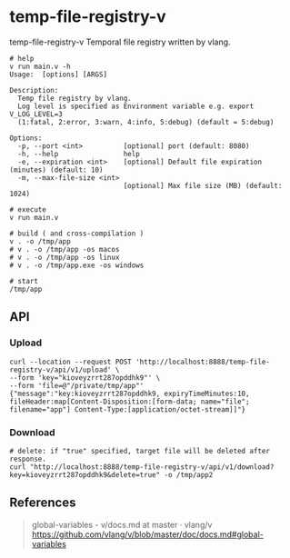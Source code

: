 # temp-file-registry-v

temp-file-registry-v Temporal file registry written by vlang.

```
# help
v run main.v -h
Usage:  [options] [ARGS]

Description:
  Temp file registry by vlang.
  Log level is specified as Environment variable e.g. export V_LOG_LEVEL=3
  (1:fatal, 2:error, 3:warn, 4:info, 5:debug) (default = 5:debug)

Options:
  -p, --port <int>          [optional] port (default: 8080)
  -h, --help                help
  -e, --expiration <int>    [optional] Default file expiration (minutes) (default: 10)
  -m, --max-file-size <int>
                            [optional] Max file size (MB) (default: 1024)

# execute
v run main.v

# build ( and cross-compilation )
v . -o /tmp/app
# v . -o /tmp/app -os macos
# v . -o /tmp/app -os linux
# v . -o /tmp/app.exe -os windows

# start
/tmp/app
```

## API

### Upload

```
curl --location --request POST 'http://localhost:8888/temp-file-registry-v/api/v1/upload' \
--form 'key="kioveyzrrt287opddhk9"' \
--form 'file=@"/private/tmp/app"'
{"message":"key:kioveyzrrt287opddhk9, expiryTimeMinutes:10, fileHeader:map[Content-Disposition:[form-data; name="file"; filename="app"] Content-Type:[application/octet-stream]]"}
```

### Download

```
# delete: if "true" specified, target file will be deleted after response.
curl "http://localhost:8888/temp-file-registry-v/api/v1/download?key=kioveyzrrt287opddhk9&delete=true" -o /tmp/app2
```


## References

> global-variables - v/docs.md at master · vlang/v  
> https://github.com/vlang/v/blob/master/doc/docs.md#global-variables  

